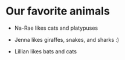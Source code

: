 # Our favorite animals

- Na-Rae likes cats and platypuses

- Jenna likes giraffes, snakes, and sharks :)

- Lillian likes bats and cats
